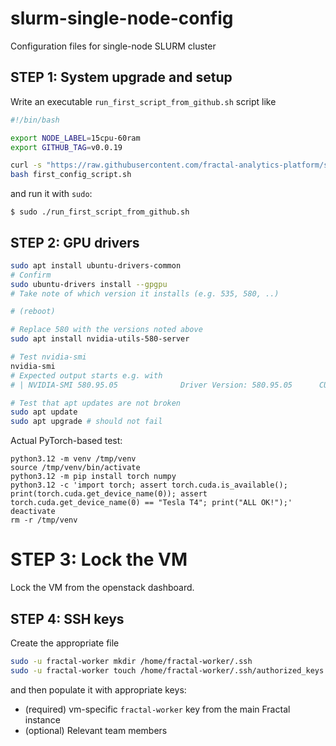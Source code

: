 # slurm-single-node-config

Configuration files for single-node SLURM cluster


## STEP 1: System upgrade and setup

Write an executable `run_first_script_from_github.sh` script like
```bash
#!/bin/bash

export NODE_LABEL=15cpu-60ram
export GITHUB_TAG=v0.0.19

curl -s "https://raw.githubusercontent.com/fractal-analytics-platform/slurm-single-node-config/refs/tags/$GITHUB_TAG/first_config_script.sh" -o first_config_script.sh
bash first_config_script.sh
```
and run it with `sudo`:
```console
$ sudo ./run_first_script_from_github.sh
```

## STEP 2: GPU drivers

```bash
sudo apt install ubuntu-drivers-common
# Confirm
sudo ubuntu-drivers install --gpgpu
# Take note of which version it installs (e.g. 535, 580, ..)

# (reboot)

# Replace 580 with the versions noted above
sudo apt install nvidia-utils-580-server

# Test nvidia-smi
nvidia-smi
# Expected output starts e.g. with
# | NVIDIA-SMI 580.95.05              Driver Version: 580.95.05      CUDA Version: 13.0     |

# Test that apt updates are not broken
sudo apt update
sudo apt upgrade # should not fail
```

Actual PyTorch-based test:
```
python3.12 -m venv /tmp/venv
source /tmp/venv/bin/activate
python3.12 -m pip install torch numpy
python3.12 -c 'import torch; assert torch.cuda.is_available(); print(torch.cuda.get_device_name(0)); assert torch.cuda.get_device_name(0) == "Tesla T4"; print("ALL OK!");'
deactivate
rm -r /tmp/venv
```

# STEP 3: Lock the VM

Lock the VM from the openstack dashboard.


## STEP 4: SSH keys

Create the appropriate file
```bash
sudo -u fractal-worker mkdir /home/fractal-worker/.ssh
sudo -u fractal-worker touch /home/fractal-worker/.ssh/authorized_keys
```
and then populate it with appropriate keys:
* (required) vm-specific `fractal-worker` key from the main Fractal instance
* (optional) Relevant team members
